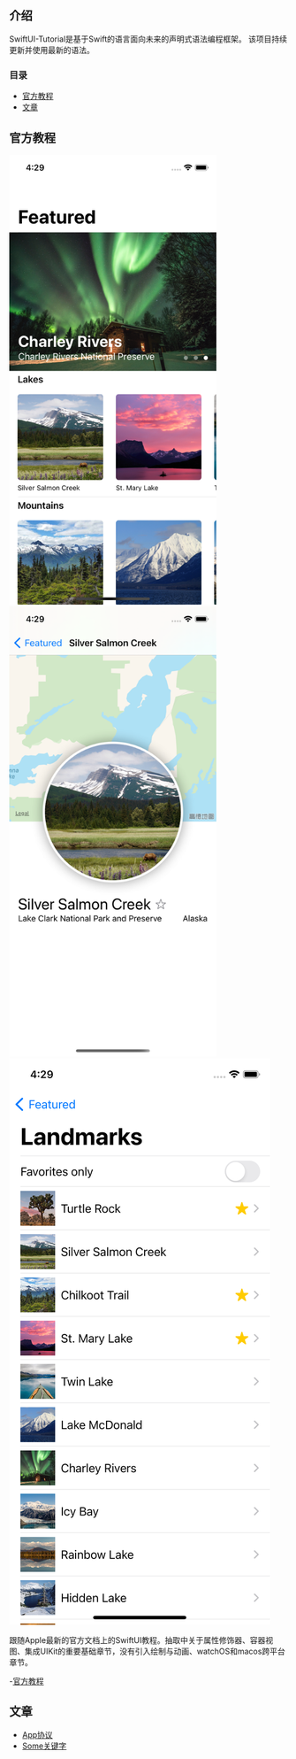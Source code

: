 ## 介绍

SwiftUI-Tutorial是基于Swift的语言面向未来的声明式语法编程框架。
该项目持续更新并使用最新的语法。

### 目录

- [官方教程](#官方教程)
- [文章](#文章)

## 官方教程

<p align = "left">
<img src="Resources/LM1.png" width=375>
<img src="Resources/LM2.png" width=375>
<img src="Resources/LM3.png" widht=375>
</p>

跟随Apple最新的官方文档上的SwiftUI教程。抽取中关于属性修饰器、容器视图、集成UIKit的重要基础章节，没有引入绘制与动画、watchOS和macos跨平台章节。

-[官方教程]()

## 文章

- [App协议]()
- [Some关键字]()